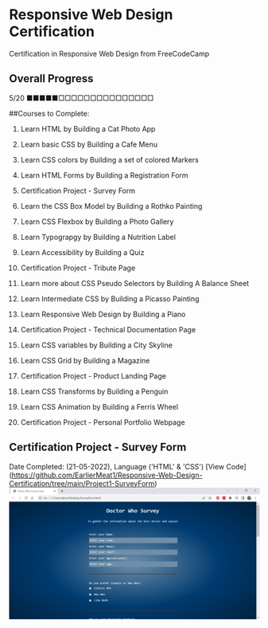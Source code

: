 # Responsive Web Design Certification
Certification in Responsive Web Design from FreeCodeCamp

## Overall Progress
5/20 
■■■■■□□□□□□□□□□□□□□□


##Courses to Complete: 
1. Learn HTML by Building a Cat Photo App
2. Learn basic CSS by Building a Cafe Menu
3. Learn CSS colors by Building a set of colored Markers 
4. Learn HTML Forms by Building a Registration Form 
5. Certification Project - Survey Form

6. Learn the CSS Box Model by Building a Rothko Painting
7. Learn CSS Flexbox by Building a Photo Gallery
8. Learn Typograpgy by Building a Nutrition Label
9. Learn Accessibility by Building a Quiz
10. Certification Project - Tribute Page

11. Learn more about CSS Pseudo Selectors by Building A Balance Sheet
12. Learn Intermediate CSS by Building a Picasso Painting
13. Learn Responsive Web Design by Building a Piano
14. Certification Project - Technical Documentation Page

15. Learn CSS variables by Building a City Skyline
16. Learn CSS Grid by Building a Magazine
17. Certification Project - Product Landing Page

18. Learn CSS Transforms by Building a Penguin
19. Learn CSS Animation by Building a Ferris Wheel
20. Certification Project - Personal Portfolio Webpage


## Certification Project - Survey Form
Date Completed: (21-05-2022), Language ('HTML' & 'CSS')
[View Code] (https://github.com/EarlierMeat1/Responsive-Web-Design-Certification/tree/main/Project1-SurveyForm)
![SurveyForm](https://github.com/EarlierMeat1/Responsive-Web-Design-Certification/blob/main/Project1-SurveyForm/Survey%20Form.png)

